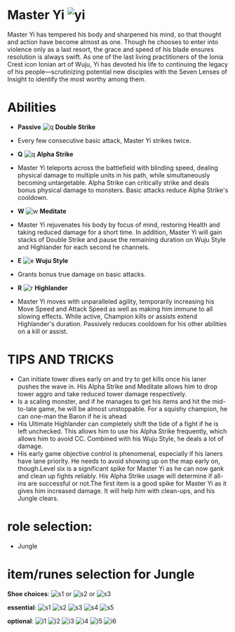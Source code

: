 # Master Yi ![yi](https://static.wikia.nocookie.net/leagueoflegends/images/7/73/Master_Yi_OriginalSquare.png/revision/latest/scale-to-width-down/42?cb=20150402220630)

Master Yi has tempered his body and sharpened his mind, so that thought and action have become almost as one. Though he chooses to enter into violence only as a last resort, the grace and speed of his blade ensures resolution is always swift. As one of the last living practitioners of the Ionia Crest icon Ionian art of Wuju, Yi has devoted his life to continuing the legacy of his people—scrutinizing potential new disciples with the Seven Lenses of Insight to identify the most worthy among them.

# Abilities
- **Passive** ![q](https://static.wikia.nocookie.net/leagueoflegends/images/4/4b/Master_Yi_Double_Strike.png/revision/latest?cb=20240813141205) **Double Strike** 
- Every few consecutive basic attack, Master Yi strikes twice.

- **Q** ![q](https://static.wikia.nocookie.net/leagueoflegends/images/c/ce/Master_Yi_Alpha_Strike.png/revision/latest?cb=20240813022206) **Alpha Strike**
- Master Yi teleports across the battlefield with blinding speed, dealing physical damage to multiple units in his path, while simultaneously becoming untargetable. Alpha Strike can critically strike and deals bonus physical damage to monsters. Basic attacks reduce Alpha Strike's cooldown.

- **W** ![w](https://static.wikia.nocookie.net/leagueoflegends/images/7/7e/Master_Yi_Meditate.png/revision/latest?cb=20240813141253) **Meditate**
- Master Yi rejuvenates his body by focus of mind, restoring Health and taking reduced damage for a short time. In addition, Master Yi will gain stacks of Double Strike and pause the remaining duration on Wuju Style and Highlander for each second he channels.

- **E** ![e](https://static.wikia.nocookie.net/leagueoflegends/images/f/fc/Master_Yi_Wuju_Style.png/revision/latest?cb=20240813141336) **Wuju Style**
- Grants bonus true damage on basic attacks.

- **R** ![r](https://static.wikia.nocookie.net/leagueoflegends/images/1/10/Master_Yi_Highlander.png/revision/latest?cb=20240813141229) **Highlander**
- Master Yi moves with unparalleled agility, temporarily increasing his Move Speed and Attack Speed as well as making him immune to all slowing effects. While active, Champion kills or assists extend Highlander's duration. Passively reduces cooldown for his other abilities on a kill or assist.

# TIPS AND TRICKS
- Can initiate tower dives early on and try to get kills once his laner pushes the wave in. His Alpha Strike and Meditate allows him to drop tower aggro and take reduced tower damage respectively.
- Is a scaling monster, and if he manages to get his items and hit the mid-to-late game, he will be almost unstoppable. For a squishy champion, he can one-man the Baron if he is ahead
- His Ultimate Highlander can completely shift the tide of a fight if he is left unchecked. This allows him to use his Alpha Strike frequently, which allows him to avoid CC. Combined with his Wuju Style, he deals a lot of damage.
- His early game objective control is phenomenal, especially if his laners have lane priority. He needs to avoid showing up on the map early on, though.Level six is a significant spike for Master Yi as he can now gank and clean up fights reliably. His Alpha Strike usage will determine if all-ins are successful or not.The first item is a good spike for Master Yi as it gives him increased damage. It will help him with clean-ups, and his Jungle clears.

# role selection:
- Jungle

# item/runes selection for Jungle

**Shoe choices**:
![s1](https://static.wikia.nocookie.net/leagueoflegends/images/b/bd/Berserker%27s_Greaves_item.png/revision/latest/scale-to-width-down/40?cb=20201118202614) or
![s2](https://static.wikia.nocookie.net/leagueoflegends/images/9/96/Mercury%27s_Treads_item.png/revision/latest/scale-to-width-down/40?cb=20201027211544) or 
![s3](https://static.wikia.nocookie.net/leagueoflegends/images/b/be/Plated_Steelcaps_item.png/revision/latest/scale-to-width-down/40?cb=20201029223540)

**essential**:
![s1](https://static.wikia.nocookie.net/leagueoflegends/images/2/2f/Blade_of_the_Ruined_King_item.png/revision/latest/scale-to-width-down/40?cb=20230505015415)
![s2](https://static.wikia.nocookie.net/leagueoflegends/images/a/a4/Navori_Flickerblade_item.png/revision/latest/scale-to-width-down/40?cb=20240511183703)
![s3](https://static.wikia.nocookie.net/leagueoflegends/images/8/87/Black_Cleaver_item.png/revision/latest/scale-to-width-down/40?cb=20201027193134)
![s4](https://static.wikia.nocookie.net/leagueoflegends/images/1/1c/Spear_of_Shojin_item.png/revision/latest/scale-to-width-down/40?cb=20221020150439)
![s5](https://static.wikia.nocookie.net/leagueoflegends/images/1/1c/Death%27s_Dance_item.png/revision/latest/scale-to-width-down/40?cb=20221019161938)

**optional**: 
![i1](https://static.wikia.nocookie.net/leagueoflegends/images/1/16/Wit%27s_End_item.png/revision/latest/scale-to-width-down/40?cb=20201027220422)
![i2](https://static.wikia.nocookie.net/leagueoflegends/images/f/f0/Profane_Hydra_item.png/revision/latest/scale-to-width-down/40?cb=20240915025023)
![i3](https://static.wikia.nocookie.net/leagueoflegends/images/0/08/Randuin%27s_Omen_item.png/revision/latest/scale-to-width-down/40?cb=20201027213705)
![i4](https://static.wikia.nocookie.net/leagueoflegends/images/2/22/Titanic_Hydra_item.png/revision/latest/scale-to-width-down/40?cb=20201118210703)
![i5](https://static.wikia.nocookie.net/leagueoflegends/images/9/9b/Sterak%27s_Gage_item.png/revision/latest/scale-to-width-down/40?cb=20201027215554)
![i6](https://static.wikia.nocookie.net/leagueoflegends/images/9/95/Guinsoo%27s_Rageblade_item.png/revision/latest/scale-to-width-down/40?cb=20201029192542)
